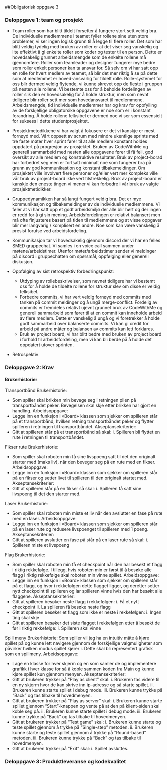 ##Obligatorisk oppgave 3
### Deloppgave 1: team og prosjekt 
- Team roller som har blitt tildelt forsetter å fungere stort sett veldig bra.
  De individuelle medlemmene i teamet fyller rollene sine uten store problemer,
  vi ser ingen logisk grunn til å legge til flere roller. Det som har blitt veldig tydelig 
  med bruken av roller er at det viser seg vanskelig og lite effektivt å gi enkelte roller som koder og tester til en person.
  Dette er hovedsakelig grunnet arbeidsmengde som de enkelte rollene må gjennomføre. Roller som teamleader og designer 
  fungerer mye bedre som roller enkelt personer kan ta ansvar for. Så selv om vi har satt opp en rolle for hvert
  medlem av teamet, så blir det mer riktig å se på dette som at medlemmet er hoved-ansvarlig for tildelt rolle.
  Rolle-systemet for oss blir dermed veldig flytende, vi kunne skrevet opp de fleste i gruppen på nesten alle rollene. 
  Vi bestemte oss for å beholde fordelingen av roller slik den er hovedsakelig for å holde struktur, men som nevnt tidligere blir roller sett mer som
  hovedansvaret til medlemmene. Arbeidsmengde, tid individuelle medlemmer har og krav for oppfylling av de forskjellige obligatorsike oppgavene er noe som 
  er i konstant forandring. Å holde rollene felksibel er dermed noe vi ser som essensielt for suksess i dette studentprosjektet. 

  
- Prosjektmetodikkene vi har valgt å fokusere er det vi kanskje er mest fornøyd med. 
  Vårt oppsett av scrum med mindre ukentlige sprints med tre faste møter hver sprint fører til at alle medlem 
  konstant holdes oppdatert på progresjon av prosjektet. Bruken av CodeWithMe og generell sammarbeid med nesten alle 
  oppgavene fører til få feil, god oversikt av alle medlem og konstruktive resultater. Bruk av project-borad har forbedret
  seg men er fortsatt minimalt noe som fungerer bra på grunn av god kommunikastion og konstant tilbakemeldinger. 
  Om prosjektet ville involvert flere personer og/eller vert mer kompleks ville vår bruk av project-board
  ikke vert tilstrekkelig. Bruk av project-board er kanskje den eneste tingen vi mener vi kan forbedre i vår bruk av valgte
  prosjektmetidikker.
  
- Gruppedynamikken har så langt fungert veldig bra. Det er mye kommunikasjon og tilbakemeldinger av de
    individuelle medlemmene. Vi føler at vi har satt opp et godt arbeidsmiljø der alle blir hørt og der ingen er redd for å gi sin mening.
    Arbeidsfordelingen er relativt balansert men må ofte finjusteres basert på tiden til medlemmene og at
    visse oppgaver blir mer langvarig / komplisert en andre. Noe som kan være vanskelig å presist forutse
    ved arbeidsfordeling.

- Kommunikasjon tar vi hovedsakelig gjennom discord der vi har en felles SMED gruppechat. Vi samles i en
  voice call sammen under møtene/arbeidstimer. Utenfor møter/arbeidstimer sender vi meldinger på discord
  i gruppechatten om spørsmål, oppfølging eller generell diskusjon.
  
- Oppfølging av sist retrospektiv forbedringspunkt:
  - Utdyping av rollebeskrivelser, som nevnet tidligere har vi bestemt oss for å holde 
  de tildelte rollene for struktur slev om disse er veldig felksibel.
  - Forbedre commits, vi har vert veldig fornøyd med commits med tanken på commit meldinger og å ungå merge-conflict.
  Fordelig av commits er fremdeles relativt ujevnt grunnet bruk av CodeWithMe og generell sammarbeid som fører til at en commit kan inneholde arbeid av flere medlem.
  Dette er vanskelig å ungå og vi foretrekker å holde godt sammarbeid over balanserte commits. 
  Vi kan gi credit for arbeid på andre måter og balansen av commits kan lett forklares.
  - Bruk av project board, vi har blitt bedre med bruken av project board i forhold til arbeidsfordeling, men vi kan 
  bli berde på å holde det oppdatert utover sprinten.
- Retrospektiv 

### Deloppgave 2: Krav 
#### Brukerhistorier
Transportbånd
Brukerhistorie:
- Som spiller skal brikken min bevege seg i retningen pilen på transportbåndet peker. Bevegelsen skal skje etter brikken har gjort en handling.
  Arbeidsoppgave:
- Legge inn en funksjon i «Board» klassen som sjekker om spilleren står på et transportbånd, hvilken retning transportbåndet peker og flytter spilleren i retningen til transportbåndet.
  Akseptansekriterier:
- Gitt at spilleren står på et transportbånd så skal:
  i. Spilleren bli flyttet en rute i retningen til transportbåndet.

Fikser rute
Brukerhistorie:
- Som spiller skal roboten min få sine livspoeng satt til det den originalt starter med (maks liv), når den beveger seg på en rute med en fikser.
  Arbeidsoppgave:
- Legge inn en funksjon i «Board» klassen som sjekker om spilleren står på en fikser og setter livet til spilleren til den originalt startet med.
  Akseptansekriterier:
- Gitt at spilleren står på en fikser så skal:
  i. Spilleren få satt sine livspoeng til det den starter med.

Laser
Brukerhistorie:
- Som spiller skal roboten min miste et liv når den avslutter en fase på rute med en laser.
  Arbeidsoppgave:
- Legge inn en funksjon i «Board» klassen som sjekker om spilleren står på en laser rute og redusere livspoenget til spilleren med 1 poeng.
  Akseptansekriterier:
- Gitt at spilleren avslutter en fase på står på en laser rute så skal:
  i. Spilleren miste et livspoeng

Flag
Brukerhistorie:
- Som spiller skal roboten min få et checkpoint når den har besøkt et flagg i riktig rekkefølge. I tillegg, hvis roboten min er først til å besøke alle flagg i riktig rekkefølge skal roboten min vinne spillet.
  Arbeidsoppgave:
- Legge inn en funksjon i «Board» klassen som sjekker om spilleren står på et flagg, og hvor i rekkefølgen dette flagget ligger, og deretter setter nytt checkpoint til spilleren og lar spilleren vinne hvis den har besøkt alle flaggene.
  Akseptansekriterier:
- Gitt at spilleren besøker neste flagg i rekkefølgen:
  i. Få et nytt checkpoint
  ii. La spilleren få besøke neste flagg
- Gitt at spilleren besøker et flagg som ikke er neste i rekkefølgen:
  i. Ingen ting skal skje
- Gitt at spilleren besøker det siste flagget i rekkefølgen etter å besøkt de før i riktig rekkefølge:
  i. Spilleren skal vinne

Spill meny
Brukerhistorie:
Som spiller vil jeg ha en intuitiv måte å kjøre spillet på og kunne lett navigere gjennom de forskjellige valgmuligheter som påvirker hvilken modus spillet kjører i. Dette skal bli representert grafisk som en spillmeny.
Arbeidsoppgave:
- Lage en klasse for hver skjerm og en som samler de og implementere grafikk i hver klasse for så å koble sammen koden fra Main og kunne kjøre spillet kun gjennom menyen.
Akseptansekriterier:
- Gitt at brukeren trykker på “Play as client” skal:
i. Brukeren tas videre til en ny skjerm hvor de kan skrive inn ip-adresse og så starte spillet.
ii. Brukeren kunne starte spillet i debug mode.
iii. Brukeren kunne trykke på “Back” og tas tilbake til hovedmenyen.
- Gitt at brukeren trykker på ”Play as server” skal:
i. Brukeren kunne starte spillet gjennom “Start”-knappen og vente på at den på klient-siden skal koble seg på.
ii. Brukeren kunne starte spillet i debug mode.
iii. Brukeren kunne trykke på “Back” og tas tilbake til hovedmenyen.
- Gitt at brukeren trykker på “Test game” skal:
i. Brukeren kunne starte og teste spillet gjennom å trykke på “Single-step” metoden.
ii. Brukeren kunne starte og teste spillet gjennom å trykke på “Round-based” metoden.
iii. Brukeren kunne trykke på “Back” og tas tilbake til hovedmenyen.
- Gitt at brukeren trykker på “Exit” skal:
i. Spillet avsluttes.



### Deloppgave 3: Produktleveranse og kodekvalitet 